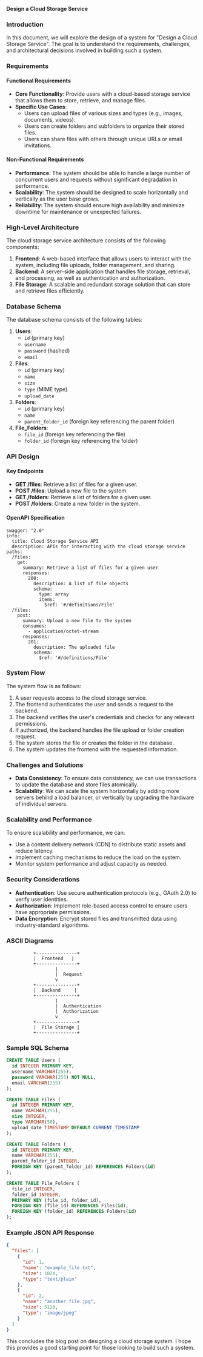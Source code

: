 **Design a Cloud Storage Service**

### Introduction

In this document, we will explore the design of a system for "Design a Cloud Storage Service". The goal is to understand the requirements, challenges, and architectural decisions involved in building such a system.

### Requirements

#### Functional Requirements

* **Core Functionality**: Provide users with a cloud-based storage service that allows them to store, retrieve, and manage files.
* **Specific Use Cases**:
	+ Users can upload files of various sizes and types (e.g., images, documents, videos).
	+ Users can create folders and subfolders to organize their stored files.
	+ Users can share files with others through unique URLs or email invitations.

#### Non-Functional Requirements

* **Performance**: The system should be able to handle a large number of concurrent users and requests without significant degradation in performance.
* **Scalability**: The system should be designed to scale horizontally and vertically as the user base grows.
* **Reliability**: The system should ensure high availability and minimize downtime for maintenance or unexpected failures.

### High-Level Architecture

The cloud storage service architecture consists of the following components:

1. **Frontend**: A web-based interface that allows users to interact with the system, including file uploads, folder management, and sharing.
2. **Backend**: A server-side application that handles file storage, retrieval, and processing, as well as authentication and authorization.
3. **File Storage**: A scalable and redundant storage solution that can store and retrieve files efficiently.

### Database Schema

The database schema consists of the following tables:

1. **Users**:
	+ `id` (primary key)
	+ `username`
	+ `password` (hashed)
	+ `email`
2. **Files**:
	+ `id` (primary key)
	+ `name`
	+ `size`
	+ `type` (MIME type)
	+ `upload_date`
3. **Folders**:
	+ `id` (primary key)
	+ `name`
	+ `parent_folder_id` (foreign key referencing the parent folder)
4. **File_Folders**:
	+ `file_id` (foreign key referencing the file)
	+ `folder_id` (foreign key referencing the folder)

### API Design

#### Key Endpoints

* **GET /files**: Retrieve a list of files for a given user.
* **POST /files**: Upload a new file to the system.
* **GET /folders**: Retrieve a list of folders for a given user.
* **POST /folders**: Create a new folder in the system.

#### OpenAPI Specification

```
swagger: "2.0"
info:
  title: Cloud Storage Service API
  description: APIs for interacting with the cloud storage service
paths:
  /files:
    get:
      summary: Retrieve a list of files for a given user
      responses:
        200:
          description: A list of file objects
          schema:
            type: array
            items:
              $ref: '#/definitions/File'
  /files:
    post:
      summary: Upload a new file to the system
      consumes:
        - application/octet-stream
      responses:
        201:
          description: The uploaded file
          schema:
            $ref: '#/definitions/File'
```

### System Flow

The system flow is as follows:

1. A user requests access to the cloud storage service.
2. The frontend authenticates the user and sends a request to the backend.
3. The backend verifies the user's credentials and checks for any relevant permissions.
4. If authorized, the backend handles the file upload or folder creation request.
5. The system stores the file or creates the folder in the database.
6. The system updates the frontend with the requested information.

### Challenges and Solutions

* **Data Consistency**: To ensure data consistency, we can use transactions to update the database and store files atomically.
* **Scalability**: We can scale the system horizontally by adding more servers behind a load balancer, or vertically by upgrading the hardware of individual servers.

### Scalability and Performance

To ensure scalability and performance, we can:

* Use a content delivery network (CDN) to distribute static assets and reduce latency.
* Implement caching mechanisms to reduce the load on the system.
* Monitor system performance and adjust capacity as needed.

### Security Considerations

* **Authentication**: Use secure authentication protocols (e.g., OAuth 2.0) to verify user identities.
* **Authorization**: Implement role-based access control to ensure users have appropriate permissions.
* **Data Encryption**: Encrypt stored files and transmitted data using industry-standard algorithms.

### ASCII Diagrams
```
          +---------------+
          |  Frontend   |
          +---------------+
                  |
                  |  Request
                  v
          +---------------+
          |  Backend     |
          +---------------+
                  |
                  |  Authentication
                  |  Authorization
                  v
          +---------------+
          |  File Storage |
          +---------------+
```

### Sample SQL Schema

```sql
CREATE TABLE Users (
  id INTEGER PRIMARY KEY,
  username VARCHAR(255),
  password VARCHAR(255) NOT NULL,
  email VARCHAR(255)
);

CREATE TABLE Files (
  id INTEGER PRIMARY KEY,
  name VARCHAR(255),
  size INTEGER,
  type VARCHAR(50),
  upload_date TIMESTAMP DEFAULT CURRENT_TIMESTAMP
);

CREATE TABLE Folders (
  id INTEGER PRIMARY KEY,
  name VARCHAR(255),
  parent_folder_id INTEGER,
  FOREIGN KEY (parent_folder_id) REFERENCES Folders(id)
);

CREATE TABLE File_Folders (
  file_id INTEGER,
  folder_id INTEGER,
  PRIMARY KEY (file_id, folder_id),
  FOREIGN KEY (file_id) REFERENCES Files(id),
  FOREIGN KEY (folder_id) REFERENCES Folders(id)
);
```

### Example JSON API Response

```json
{
  "files": [
    {
      "id": 1,
      "name": "example_file.txt",
      "size": 1024,
      "type": "text/plain"
    },
    {
      "id": 2,
      "name": "another_file.jpg",
      "size": 5120,
      "type": "image/jpeg"
    }
  ]
}
```

This concludes the blog post on designing a cloud storage system. I hope this provides a good starting point for those looking to build such a system.